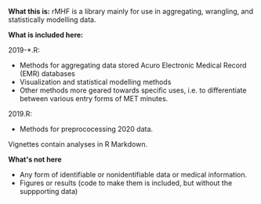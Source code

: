 **What this is:**
rMHF is a library mainly for use in aggregating, wrangling, and statistically modelling data.

**What is included here:**

2019-*.R:
 - Methods for aggregating data stored Acuro Electronic Medical Record (EMR) databases
 - Visualization and statistical modelling methods
 - Other methods more geared towards specific uses, i.e. to differentiate between various entry forms of MET minutes.

2019.R:
 - Methods for preprococessing 2020 data.
 
 Vignettes contain analyses in R Markdown.

**What's not here**
 - Any form of identifiable or nonidentifiable data or medical information.
- Figures or results (code to make them is included, but without the suppporting data)
